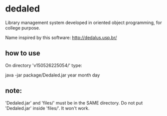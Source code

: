 # dedaled
Library management system developed in oriented object programming, for college purpose.

Name inspired by this software: http://dedalus.usp.br/


## how to use
On directory 'v150526225054/' type:

java -jar package/Dedaled.jar year month day

## note:
'Dedaled.jar' and 'files/' must be in the SAME directory. Do not put 'Dedaled.jar' inside 'files/'. It won't work.
